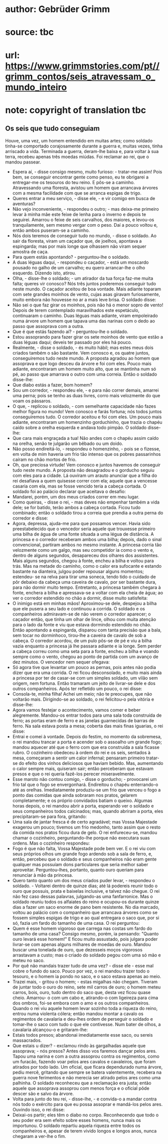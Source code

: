 # author: Gebrüder Grimm
# source: tbc
# url: https://www.grimmstories.com/pt//grimm_contos/seis_atravessam_o_mundo_inteiro
# note: copyright of translation tbc

## Os seis que tudo conseguiam 

Houve, uma vez, um homem entendido em muitas artes; como soldado
tinha-se comportado corajosamente durante a guerra e, muitas vezes,
tinha arriscado a vida.
Terminada a guerra, deram-lhe baixa e, para voltar à sua terra, recebeu
apenas três moedas miúdas. Foi reclamar ao rei, que o mandou passear.
- Espera aí, - disse consigo mesmo, muito furioso: - tratar-me assim!
Pois bem, se conseguir encontrar gente como penso, eu te obrigarei a
entregar-me os tesouros do teu reino.
E pôs-se a caminho. Atravessando uma floresta, avistou um homem que
arrancava árvores com a mesma facilidade com que se arranca espigas de
trigo.
- Queres entrar a meu serviço, - disse ele, - e vir comigo em busca de
aventuras?
- Não vejo inconveniente, - respondeu o outro; - mas deixa-me primeiro
levar à minha mãe este feixe de lenha para o inverno e depois te
seguirei.
Amarrou o feixe de seis carvalhos, dos maiores, e levou-os
tranquilamente, sem mesmo vergar com o peso. Daí a pouco voltou e, então
ambos puseram-se a caminho.
- Nós dois teremos de conseguir tudo no mundo, - disse o soldado.
Ao sair da floresta, viram um caçador que, de joelhos, apontava a
espingarda; mas por mais longe que olhassem não viram sequer amostra de
caça.
- Para quem estás apontando? - perguntou-lhe o soldado.
- A duas léguas daqui, - respondeu o caçador, - está um moscardo pousado
no galho de um carvalho; eu quero arrancar-lhe o olho esquerdo.
Dizendo isto, atirou.
- Olha, - disse-lhe o soldado; - um atirador da tua força faz-me muita
falta; queres vir conosco? Nós três juntos poderemos conseguir tudo
neste mundo.
O caçador aceitou de boa vontade. Mais adiante toparam com sete grandes
moinhos de vento, cujas asas giravam furiosamente, muito embora não
houvesse no ar a mais leve brisa.
O soldado disse:
- Não sei o que faz girar os moinhos, pois não há o menor sopro de
vento!
Depois de terem contemplado maravilhados este espetáculo, continuaram o
caminho. Duas léguas mais adiante, viram empoleirado numa árvore um
homem que tapava uma das narinas com o dedo ao passo que assoprava com a
outra.
- Que é que estás fazendo aí? - perguntou-lhe o soldado.
- Estou assoprando para fazer girar os sete moinhos de vento que estão a
duas léguas daqui; deveis ter passado por eles há pouco.
- Realmente, - disse o soldado, - és muito hábil; mas estes meus dois
criados também o são bastante. Vem conosco e, os quatre juntos,
conseguiremos tudo neste mundo.
A proposta agradou ao homem que assoprava e que logo desceu da árvore e
foi com eles. Pouco mais adiante, encontraram um homem muito alto, que
se mantinha num só pé, ao passo que amarrava o outro com uma correia.
Então o soldado disse-lhe:
- Que diabo estás a fazer, bom homem?
- Sou um corredor, - respondeu ele, - e para não correr demais, amarrei
uma perna; pois se tenho as duas livres, corro mais velozmente do que
voam os pássaros.
- O que, - replicou o soldado, - com semelhante capacidade não fazes
melhor figura no mundo! Vem conosco e farás fortuna; nós todos juntos
conseguiremos tudo.
O corredor aceitou e foi com eles. Um pouco mais adiante, encontraram um
homenzinho gorduchinho, que trazia o chapéu caído sobre a orelha
esquerda e andava todo pimpão.
O soldado disse-lhe:
- Que cara mais engraçada a tua! Não andes com o chapéu assim caído na
orelha, senão te julgarão um bêbado ou um doido.
- Não posso endireitá-lo, - respondeu o homenzinho, - pois se o fizesse,
em volta de mim haveria um frio tão intenso que os pobres passarinhos
caíram no chão mortos de frio.
- Oh, que preciosa virtude! Vem conosco e juntos havemos de conseguir
tudo neste mundo.
A proposta não desagradou e o gorducho seguiu com eles para a cidade. Lá
ouviram um arauto anunciar que a filha do rei desafiava a quem quisesse
correr com ela; aquele que a vencesse casaria com ela, mas se fosse
vencido teria a cabeça cortada. O soldado foi ao palácio declarar que
aceitava o desafio:
- Mandarei, porém, um dos meus criados correr em meu lugar.
- Como queiras, - disse o rei, - mas deves não empenhar também a vida
dele; se for batido, terão ambos a cabeça cortada.
Ficou tudo combinado; então o soldado tirou a correia que prendia a
outra perna do corredor e disse:
- Agora, depressa, ajuda-me para que possamos vencer.
Havia sido preestabelecido que o vencedor seria aquele que trouxesse
primeiro uma bilha de água de uma fonte situada a uma légua de
distância.
A princesa e o corredor receberam ambos uma bilha; depois, dado o sinal
convencional, partiram ambos no mesmo instante. A princesa corria tão
velozmente como um galgo, mas seu competidor ia como o vento e, dentro
de alguns segundos, desapareceu dos olhares dos assistentes. Mais alguns
segundos, chegou à fonte, encheu a bilha e voltou para trás. Mas na
metade do caminho, como o calor era sufocante e estando bastante na
dianteira, julgou poder repousar alguns momentos; estendeu- se na relva
para tirar uma soneca, tendo tido o cuidado de pôr debaixo da cabeça uma
caveira de cavalo, por ser bastante dura, para não dormir muito tempo.
Entretanto, a princesa também chegara à fonte, enchera a bilha e
apressava-se a voltar com ela cheia de água; ao ver o corredor estendido
no chão a dormir, disse muito satisfeita:
- O inimigo está em minhas mãos!
Aproximou-se dele, despejou a bilha que ele pusera a seu lado e
continuou a corrida.
O soldado e os companheiros admiravam-se de não verem o corredor
aparecer; o caçador então, que tinha um olhar de lince, olhou com muita
atenção para o lado da fonte e viu que estava dormindo estendido no
chão. Então apontando a espingarda, disparou com tanta precisão que a
bala, sem tocar no dorminhoco, tirou-lhe a caveira de cavalo de sob a
cabeça.
O corredor acordou, de um pulo pôs-se de pé e viu a bilha vazia enquanto
a princesa já lhe passara adiante e ia longe. Sem perder a cabeça correu
como uma seta para a fonte, encheu a bilha e voando sempre como o vento,
chegou ao ponto de partida com um avanço de dez minutos.
O vencedor nem sequer ofegava:
- Só agora tive que levantar um pouco as pernas, pois antes não podia
dizer que era uma corrida.
O rei ficou desconsolado, e muito mais ainda a princesa por ter de
casar-se com um simples soldado, um vilão sem origem, nem fortuna. Então
tramaram um jeito de livrar-se dele e dos outros companheiros. Após ter
refletido um pouco, o rei disse:
- Consola-te, minha filha! Achei um meio; não te preocupes, que não
voltarão mais.
Dirigindo-se ao soldado, o rei felicitou-o pela vitória e disse-lhe:
- Agora vamos festejar o acontecimento, vamos comer e beber
alegremente.
Mandou-os entrar todos para uma sala toda construída de ferro; as portas
eram de ferro e as janelas guarnecidas de barras de ferro. Na sala
estava posta a mesa; coberta das mais finas iguarias, o rei disse:
- Entrai e comei à vontade.
Depois do festim, no momento da sobremesa, o rei mandou trancar a porta
e acender sob o assoalho um grande fogo; mandou aquecer até que o ferro
com que era construída a sala ficasse rubro. O cozinheiro obedeceu à
ordem do rei e os seis, sentados à mesa, começaram a sentir um calor
infernal; pensaram primeiro tratar-se do efeito dos vinhos deliciosos
que haviam bebido. Mas, aumentando o calor sempre mais, quiseram sair;
então perceberam que estavam presos e que o rei queria fazê-los perecer
miseravelmente.
- Esse maroto não contou comigo, - disse o gorducho; - provocarei um
frio tal que o fogo se envergonhará.
Endireitou o chapéu enterrando-o até as orelhas. Imediatamente
produziu-se um frio que venceu o fogo a ponto das comidas que ainda
sobraram nos pratos, gelarem completamente; e os próprio convidados
batiam o queixo.
Algumas horas depois, o rei mandou abrir a porta, esperando ver o
soldado e seus companheiros todos calcinados; mas, quando abriram a
porta, eles precipitaram-se para fora, gritando:
- Uma sala de jantar fresca é de certo agradável; mas Vossa Majestade
exagerou um pouco; tivemos um frio medonho, tanto assim que o resto da
comida nos pratos ficou dura de gelo.
O rei enfureceu-se, mandou chamar o cozinheiro, perguntando-lhe porque
não executara suas ordens. Mas o cozinheiro respondeu:
- Fogo é que não falta, Vossa Majestade pode bem ver.
E o rei viu com seus próprios olhos um grande fogo ardendo sob a sala de
ferro, e, então, percebeu que o soldado e seus companheiros não eram
gente qualquer mas possuíam dons particulares que seria melhor saber
aproveitar. Perguntou-lhes, portanto, quanto ouro queriam para renunciar
à mão da princesa.
- Quero tanto quanto um dos meus criados puder levar, - respondeu o
soldado. - Voltarei dentro de quinze dias; até lá podereis reunir todo o
ouro que possuis, prata e baixelas inclusive, e talvez não chegue.
O rei não fez caso dessas palavras, julgando-as uma fanfarronice. Mas o
soldado reuniu todos os alfaiates do reino e ocupou-os durante quinze
dias a fazer um saco enorme de pano bem resistente. No dia marcado,
voltou ao palácio com o companheiro que arrancava árvores como se fossem
simples espigas de trigo e ao qual entregara o saco que, por si só,
fazia um fardo do tamanho de uma casa.
O rei perguntou:
- Quem é esse homem vigoroso que carrega nas costas um fardo do tamanho
de uma casa?
Consigo mesmo, porém, ia pensando: "Quanto ouro levará esse homem!" E
ficou muito assustado, pois julgara poder livrar-se com apenas alguns
milhares de moedas de ouro. Mandou buscar uma tonelada de ouro, que
dezesseis moços vigorosos arrastavam a custo; mas o criado do soldado
pegou com uma só mão e meteu no saco.
- Por quê não mandais trazer tudo de uma vez? - disse ele - esse mal
cobre o fundo do saco.
Pouco por vez, o rei mandou trazer todo o tesouro, e o homem ia pondo no
saco, e o saco estava apenas ao meio.
- Trazei mais, - gritou o homem; - estas migalhas não chegam.
Tiveram de juntar todo o ouro do reino, sete mil carros de ouro; o homem
meteu carros, bois, ouro, tudo dentro do saco que, desta vez ficou quase
cheio. Amarrou- o com um cabo e, atirando-o com ligeireza para cima dos
ombros, foi-se embora com o amo e os outros companheiros.
Quando o rei viu aquele homem levar sozinho toda a riqueza do reino,
entrou numa violenta cólera; então mandou montar a cavalo os regimentos
de cavalaria e deu-lhes ordem de perseguir o soldado e tomar-lhe o saco
com tudo o que ele contivesse. Num bater de olhos, a cavalaria
alcançou-o e gritaram-lhe:
- Estais todos presos; abandonai imediatamente esse saco, ou sereis
massacrados.
- Que estais u dizer? - exclamou rindo às gargalhadas aquele que
assoprava; - nós presos? Antes disso vos faremos dançar pelos ares.
Tapou uma narina e com a outra assoprou contra os regimentos, como um
furacão, fazendo voar pelos ares cavalos e cavaleiros, que foram
atirados por todo lado. Um oficial, que ficara dependurado numa árvore,
pediu mercê, gritando que sempre se batera valentemente, recebera na
guerra nove ferimentos e não merecia ser atirado pelos ares como uma
palhinha.
O soldado reconheceu que a reclamação era justa; então aquele que
assoprava assoprou com menos força e o oficial pôde descer são e salvo
da árvore.
- Volta para junto do teu rei, - disse-lhe, - e convida-o a mandar
contra nós todo o exército para que eu possa assoprar e mandá-los pelos
ares.
Ouvindo isso, o rei disse:
- Deixai-os partir; eles têm o diabo no corpo.
Reconhecendo que todo o seu poder era sem efeito sobre esses homens,
nunca mais os importunou.
O soldado repartiu aquela riqueza entre todos os companheiros e, apesar
de terem vivido longos e longos anos, nunca chegaram a ver-lhe o fim.
